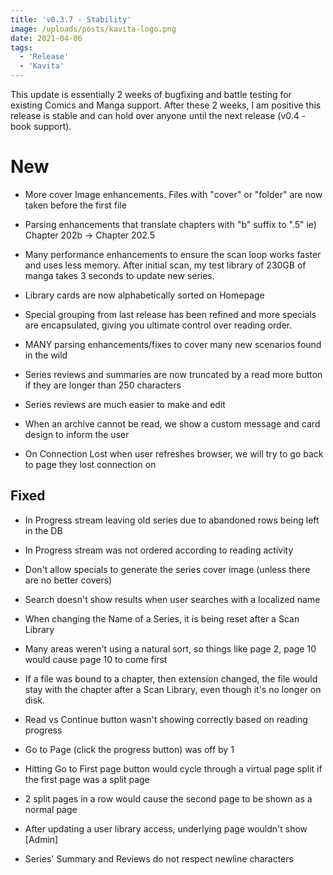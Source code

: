 ```yaml
---
title: 'v0.3.7 - Stability'
image: /uploads/posts/kavita-logo.png
date: 2021-04-06
tags:
  - 'Release'
  - 'Kavita'
---
```


This update is essentially 2 weeks of bugfixing and battle testing for existing Comics and Manga support. After these 2 weeks, I am positive this release is stable and can hold over anyone until the next release (v0.4 - book support). 



# New

- More cover Image enhancements. Files with "cover" or "folder" are now taken before the first file

- Parsing enhancements that translate chapters with "b" suffix to ".5" ie) Chapter 202b -> Chapter 202.5

- Many performance enhancements to ensure the scan loop works faster and uses less memory. After initial scan, my test library of 230GB of manga takes 3 seconds to update new series.

- Library cards are now alphabetically sorted on Homepage

- Special grouping from last release has been refined and more specials are encapsulated, giving you ultimate control over reading order.

- MANY parsing enhancements/fixes to cover many new scenarios found in the wild

- Series reviews and summaries are now truncated by a read more button if they are longer than 250 characters

- Series reviews are much easier to make and edit

- When an archive cannot be read, we show a custom message and card design to inform the user

- On Connection Lost when user refreshes browser, we will try to go back to page they lost connection on



## Fixed

- In Progress stream leaving old series due to abandoned rows being left in the DB

- In Progress stream was not ordered according to reading activity

- Don't allow specials to generate the series cover image (unless there are no better covers)

- Search doesn't show results when user searches with a localized name

- When changing the Name of a Series, it is being reset after a Scan Library

- Many areas weren't using a natural sort, so things like page 2, page 10 would cause page 10 to come first

- If a file was bound to a chapter, then extension changed, the file would stay with the chapter after a Scan Library, even though it's no longer on disk.

- Read vs Continue button wasn't showing correctly based on reading progress

- Go to Page (click the progress button) was off by 1

- Hitting Go to First page button would cycle through a virtual page split if the first page was a split page

- 2 split pages in a row would cause the second page to be shown as a normal page

- After updating a user library access, underlying page wouldn't show [Admin]

- Series' Summary and Reviews do not respect newline characters